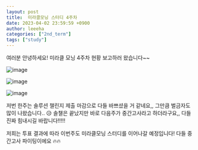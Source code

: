 ```yaml
---
layout: post
title:  미라클모닝 스터디 4주차 
date: 2023-04-02 23:59:59 +0900
author: leeeha
categories: ["2nd_term"]
tags: ["study"]
---
```


여러분 안녕하세요! 미라클 모닝 4주차 현황 보고하러 왔습니다~~ 

![image](https://user-images.githubusercontent.com/68090939/229418822-739fe2b6-7f71-44e5-bb6c-185b214c535b.png)

![image](https://user-images.githubusercontent.com/68090939/229419140-88b77f28-7253-4743-82e1-a1d8f69a50de.png)

![image](https://user-images.githubusercontent.com/68090939/229419226-72e22851-389c-44b8-82b4-23343ff3d864.png)

저번 한주는 솔루션 챌린지 제출 마감으로 다들 바쁘셨을 거 같네요,, 그만큼 벌금자도 많이 나왔습니다.. 😥 솔챌은 끝났지만 바로 다음주가 중간고사라고 하더라구요,, 다들 진짜 힘내시길 바랍니다!!!!! 

저희는 투표 결과에 따라 이번주도 미라클모닝 스터디를 이어나갈 예정입니다! 다들 중간고사 파이팅이에요 🔥🔥